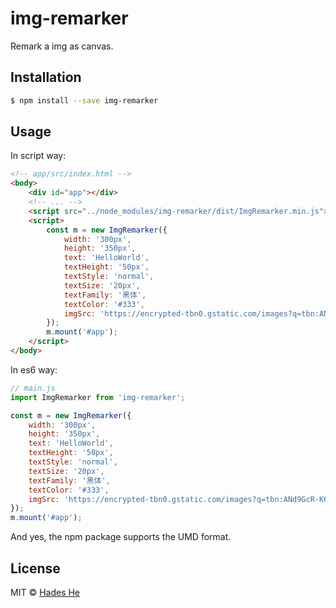 # img-remarker
Remark a img as canvas.

## Installation
```sh
$ npm install --save img-remarker
```

## Usage
In script way:
```html
<!-- app/src/index.html -->
<body>
    <div id="app"></div>
    <!-- ... -->
    <script src="../node_modules/img-remarker/dist/ImgRemarker.min.js"></script>
    <script>
        const m = new ImgRemarker({
            width: '300px',
            height: '350px',
            text: 'HelloWorld',
            textHeight: '50px',
            textStyle: 'normal',
            textSize: '20px',
            textFamily: '黑体',
            textColor: '#333',
            imgSrc: 'https://encrypted-tbn0.gstatic.com/images?q=tbn:ANd9GcR-K60SA0cvvaFJEXlH60k98JjYOvlidFZJSq_aiI5bFGstxp3k4Q'
        });
        m.mount('#app');
    </script>
</body>
```

In es6 way:
```js
// main.js
import ImgRemarker from 'img-remarker';

const m = new ImgRemarker({
    width: '300px',
    height: '350px',
    text: 'HelloWorld',
    textHeight: '50px',
    textStyle: 'normal',
    textSize: '20px',
    textFamily: '黑体',
    textColor: '#333',
    imgSrc: 'https://encrypted-tbn0.gstatic.com/images?q=tbn:ANd9GcR-K60SA0cvvaFJEXlH60k98JjYOvlidFZJSq_aiI5bFGstxp3k4Q'
});
m.mount('#app');
```

And yes, the npm package supports the UMD format.

## License
MIT © [Hades He](mailto:hadeshe93@gmail.com) 
